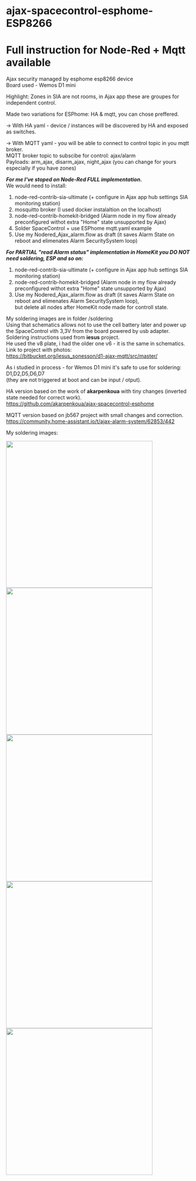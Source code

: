 # ajax-spacecontrol-esphome-ESP8266  
# Full instruction for Node-Red + Mqtt available 
Ajax security managed by esphome esp8266 device  
Board used - Wemos D1 mini  

Highlight: Zones in SIA are not rooms, in Ajax app these are groupes for independent control.  

Made two variations for ESPhome: HA & mqtt, you can chose preffered.  

-> With HA yaml - device / instances will be discovered by HA and exposed as switches.  

-> With MQTT yaml - you will be able to connect to control topic in you mqtt broker.  
MQTT broker topic to subscibe for control: ajax/alarm  
Payloads: arm_ajax, disarm_ajax, night_ajax (you can change for yours especially if you have zones)  

_**For me I've stoped on Node-Red FULL implementation.**_  
We would need to install:  
1. node-red-contrib-sia-ultimate (+ configure in Ajax app hub settings SIA monitoring station)  
2. mosquitto broker (I used docker instalaltion on the localhost)
3. node-red-contrib-homekit-bridged (Alarm node in my flow already preconfigured withot extra "Home" state unsupported by Ajax)
4. Solder SpaceControl + use ESPhome mqtt.yaml example  
5. Use my Nodered_Ajax_alarm.flow as draft (it saves Alarm State on reboot and elimenates Alarm SecuritySystem loop)  

_**For PARTIAL "read Alarm status" implementation in HomeKit you DO NOT need soldering, ESP and so on:**_  
1. node-red-contrib-sia-ultimate (+ configure in Ajax app hub settings SIA monitoring station)  
3. node-red-contrib-homekit-bridged (Alarm node in my flow already preconfigured withot extra "Home" state unsupported by Ajax)
5. Use my Nodered_Ajax_alarm.flow as draft (it saves Alarm State on reboot and elimenates Alarm SecuritySystem loop),   
but delete all nodes after HomeKit node made for controll state.

My soldering images are in folder /soldering  
Using that schematics allows not to use the cell battery later and power up the SpaceControl vith 3,3V from the board powered by usb adapter.  
Soldering instructions used from **iesus** project.  
He used the v8 plate, i had the older one v6 - it is the same in schematics.  
Link to project with photos:  
https://bitbucket.org/iesus_sonesson/d1-ajax-mqtt/src/master/  

As i studied in process - for Wemos D1 mini it's safe to use for soldering: D1,D2,D5,D6,D7  
(they are not triggered at boot and can be input / otput). 

HA version based on the work of **akarpenkoua** with tiny changes (inverted state needed for correct work).  
https://github.com/akarpenkoua/ajax-spacecontrol-esphome  

MQTT version based on jb567 project with small changes and correction.  
https://community.home-assistant.io/t/ajax-alarm-system/62853/442    

My soldering images:  

<img src="/soldering/1.jpeg" width="400"/>
<img src="/soldering/2.jpeg" width="400"/>
<img src="/soldering/3.jpeg" width="400"/>
<img src="/soldering/4.jpeg" width="400"/>
<img src="/soldering/5.jpeg" width="400"/>
